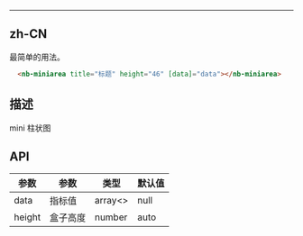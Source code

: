 ---


## zh-CN

最简单的用法。

```HTML
  <nb-miniarea title="标题" height="46" [data]="data"></nb-miniarea>
```

## 描述
 mini 柱状图 

## API


|    参数     | 参数 | 类型 |  默认值 |
| ---------- | --- |---- | --- |
| data  |  指标值 | array<> | null |
| height  |  盒子高度 | number |auto  |

